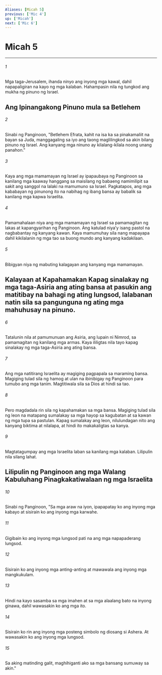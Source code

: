 ```yaml
---
Aliases: [Micah 5]
previous: ['Mic 4']
up: ['Micah']
next: ['Mic 6']
---
```

# Micah 5

***

###### 1
Mga taga-Jerusalem, ihanda ninyo ang inyong mga kawal, dahil napapaligiran na kayo ng mga kalaban. Hahampasin nila ng tungkod ang mukha ng pinuno ng Israel.

## Ang Ipinangakong Pinuno mula sa Betlehem 

###### 2
Sinabi ng Panginoon, "Betlehem Efrata, kahit na isa ka sa pinakamaliit na bayan sa Juda, manggagaling sa iyo ang taong maglilingkod sa akin bilang pinuno ng Israel. Ang kanyang mga ninuno ay kilalang-kilala noong unang panahon." 

###### 3
Kaya ang mga mamamayan ng Israel ay ipapaubaya ng Panginoon sa kanilang mga kaaway hanggang sa maisilang ng babaeng namimilipit sa sakit ang sanggol na lalaki na mamumuno sa Israel. Pagkatapos, ang mga kababayan ng pinunong ito na nabihag ng ibang bansa ay babalik sa kanilang mga kapwa Israelita. 

###### 4
Pamamahalaan niya ang mga mamamayan ng Israel sa pamamagitan ng lakas at kapangyarihan ng Panginoon. Ang katulad niyaʼy isang pastol na nagbabantay ng kanyang kawan. Kaya mamumuhay sila nang mapayapa dahil kikilalanin ng mga tao sa buong mundo ang kanyang kadakilaan. 

###### 5
Bibigyan niya ng mabuting kalagayan ang kanyang mga mamamayan.

## Kalayaan at Kapahamakan Kapag sinalakay ng mga taga-Asiria ang ating bansa at pasukin ang matitibay na bahagi ng ating lungsod, lalabanan natin sila sa pangunguna ng ating mga mahuhusay na pinuno. 

###### 6
Tatalunin nila at pamumunuan ang Asiria, ang lupain ni Nimrod, sa pamamagitan ng kanilang mga armas. Kaya ililigtas nila tayo kapag sinalakay ng mga taga-Asiria ang ating bansa. 

###### 7
Ang mga natitirang Israelita ay magiging pagpapala sa maraming bansa. Magiging tulad sila ng hamog at ulan na ibinibigay ng Panginoon para tumubo ang mga tanim. Magtitiwala sila sa Dios at hindi sa tao. 

###### 8
Pero magdadala rin sila ng kapahamakan sa mga bansa. Magiging tulad sila ng leon na matapang sumalakay sa mga hayop sa kagubatan at sa kawan ng mga tupa sa pastulan. Kapag sumalakay ang leon, nilulundagan nito ang kanyang biktima at nilalapa, at hindi ito makakaligtas sa kanya. 

###### 9
Magtatagumpay ang mga Israelita laban sa kanilang mga kalaban. Lilipulin nila silang lahat.

## Lilipulin ng Panginoon ang mga Walang Kabuluhang Pinagkakatiwalaan ng mga Israelita 

###### 10
Sinabi ng Panginoon, "Sa mga araw na iyon, ipapapatay ko ang inyong mga kabayo at sisirain ko ang inyong mga karwahe. 

###### 11
Gigibain ko ang inyong mga lungsod pati na ang mga napapaderang lungsod. 

###### 12
Sisirain ko ang inyong mga anting-anting at mawawala ang inyong mga mangkukulam. 

###### 13
Hindi na kayo sasamba sa mga imahen at sa mga alaalang bato na inyong ginawa, dahil wawasakin ko ang mga ito. 

###### 14
Sisirain ko rin ang inyong mga posteng simbolo ng diosang si Ashera. At wawasakin ko ang inyong mga lungsod. 

###### 15
Sa aking matinding galit, maghihiganti ako sa mga bansang sumuway sa akin."
